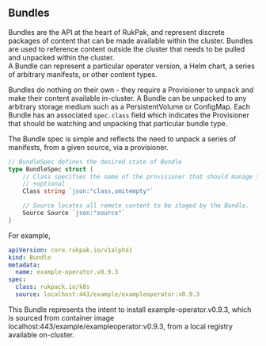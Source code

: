 ## Bundles

Bundles are the API at the heart of RukPak, and represent discrete packages of content that can be made available within
the cluster. Bundles are used to reference content outside the cluster that needs to be pulled and unpacked within the cluster.  
A Bundle can represent a particular operator version, a Helm chart, a series of arbitrary manifests, or other content types.

Bundles do nothing on their own - they require a Provisioner to unpack and make their content available in-cluster. 
A Bundle can be unpacked to any arbitrary storage medium such as a PersistentVolume or ConfigMap. 
Each Bundle has an associated `spec.class` field which indicates the Provisioner that should be watching and unpacking that particular bundle type.

The Bundle spec is simple and reflects the need to unpack a series of manifests, from a given source, via a provisioner. 
```go
// BundleSpec defines the desired state of Bundle
type BundleSpec struct {
	// Class specifies the name of the provisioner that should manage the Bundle.
	// +optional
	Class string `json:"class,omitempty"`

	// Source locates all remote content to be staged by the Bundle.
	Source Source `json:"source"`
}
``` 

For example, 
```yaml
apiVersion: core.rukpak.io/v1alpha1
kind: Bundle
metadata: 
  name: example-operator.v0.9.3
spec:
  class: rukpack.io/k8s
  source: localhost:443/example/exampleoperator:v0.9.3
```

This Bundle represents the intent to install example-operator.v0.9.3, which is sourced from container image localhost:443/example/exampleoperator:v0.9.3,
from a local registry available on-cluster. 